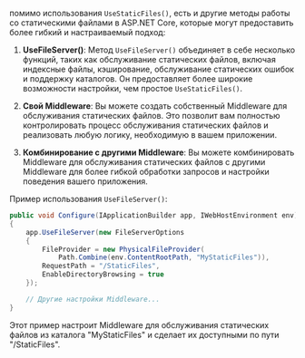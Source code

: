 помимо использования `UseStaticFiles()`, есть и другие методы работы со статическими файлами в ASP.NET Core, которые могут предоставить более гибкий и настраиваемый подход:

1. **UseFileServer()**: Метод `UseFileServer()` объединяет в себе несколько функций, таких как обслуживание статических файлов, включая индексные файлы, кэширование, обслуживание статических ошибок и поддержку каталогов. Он предоставляет более широкие возможности настройки, чем простое `UseStaticFiles()`.
    
2. **Свой Middleware**: Вы можете создать собственный Middleware для обслуживания статических файлов. Это позволит вам полностью контролировать процесс обслуживания статических файлов и реализовать любую логику, необходимую в вашем приложении.
    
3. **Комбинирование с другими Middleware**: Вы можете комбинировать Middleware для обслуживания статических файлов с другими Middleware для более гибкой обработки запросов и настройки поведения вашего приложения.
    

Пример использования `UseFileServer()`:

```C#
public void Configure(IApplicationBuilder app, IWebHostEnvironment env)
{
    app.UseFileServer(new FileServerOptions
    {
        FileProvider = new PhysicalFileProvider(
            Path.Combine(env.ContentRootPath, "MyStaticFiles")),
        RequestPath = "/StaticFiles",
        EnableDirectoryBrowsing = true
    });

    // Другие настройки Middleware...
}

```

Этот пример настроит Middleware для обслуживания статических файлов из каталога "MyStaticFiles" и сделает их доступными по пути "/StaticFiles".
